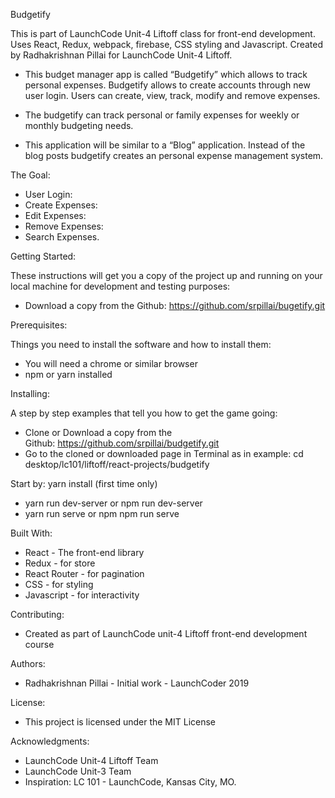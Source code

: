 Budgetify

This is part of LaunchCode Unit-4 Liftoff class for front-end development.
Uses  React, Redux, webpack, firebase,  CSS styling and Javascript.
Created by Radhakrishnan Pillai for LaunchCode Unit-4 Liftoff.

- This budget manager app is called “Budgetify” which allows to track personal expenses. Budgetify allows to create accounts through new user login. Users can create, view, track, modify and remove expenses. 

- The budgetify can track personal or family expenses for weekly or monthly budgeting needs.
 
- This application will be similar to a “Blog” application. Instead of the blog posts budgetify creates an personal expense management system.

The Goal:

- User Login: 
- Create Expenses:
- Edit Expenses:
- Remove Expenses:
- Search Expenses.

Getting Started:

These instructions will get you a copy of the project up and running on your local machine for development and testing purposes:

* Download a copy from the Github: https://github.com/srpillai/bugetify.git

Prerequisites:

Things you need to install the software and how to install them:

* You will need a chrome or similar browser
* npm or yarn installed

Installing:

A step by step examples that tell you how to get the game going:
* Clone or Download a copy from the Github: https://github.com/srpillai/budgetify.git
* Go to the cloned or downloaded page in Terminal as in example:  cd desktop/lc101/liftoff/react-projects/budgetify

Start by:  yarn install (first time only)
* yarn run dev-server  or npm run dev-server
* yarn run serve or npm npm run serve

Built With:

* React - The front-end library
* Redux - for store
* React Router - for pagination
* CSS - for styling
* Javascript - for interactivity

Contributing:

* Created as part of LaunchCode unit-4 Liftoff front-end development course

Authors:

* Radhakrishnan Pillai - Initial work - LaunchCoder 2019

License:

* This project is licensed under the MIT License

Acknowledgments:

* LaunchCode Unit-4 Liftoff Team
* LaunchCode Unit-3 Team
* Inspiration: LC 101 - LaunchCode, Kansas City, MO.
